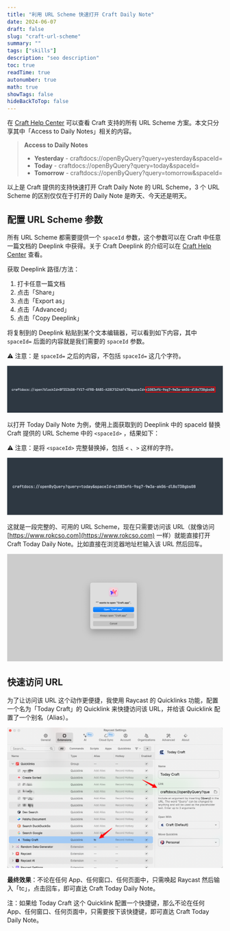 ```yaml
---
title: "利用 URL Scheme 快速打开 Craft Daily Note"
date: 2024-06-07
draft: false
slug: "craft-url-scheme"
summary: ""
tags: ["skills"]
description: "seo description"
toc: true
readTime: true
autonumber: true
math: true
showTags: false
hideBackToTop: false
---
```


在 [Craft Help Center](https://support.craft.do/hc/en-us/articles/360020168838-Using-URL-Scheme) 可以查看 Craft 支持的所有 URL Scheme 方案。本文只分享其中「Access to Daily Notes」相关的内容。

> **Access to Daily Notes**
> - **Yesterday** - craftdocs://openByQuery?query=yesterday&spaceId=<spaceId>
> - **Today** - craftdocs://openByQuery?query=today&spaceId=<spaceId>
> - **Tomorrow** - craftdocs://openByQuery?query=tomorrow&spaceId=<spaceId>

以上是 Craft 提供的支持快速打开 Craft Daily Note 的 URL Scheme，3 个 URL Scheme 的区别仅仅在于打开的 Daily Note 是昨天、今天还是明天。

## 配置 URL Scheme 参数

所有 URL Scheme 都需要提供一个 `spaceId` 参数，这个参数可以在 Craft 中任意一篇文档的 Deeplink 中获得。关于 Craft Deeplink 的介绍可以在 [Craft Help Center](https://support.craft.do/hc/en-us/articles/360020043878-How-to-link-into-a-specific-place-in-Craft-with-a-Deeplink) 查看。

获取 Deeplink 路径/方法：

1. 打卡任意一篇文档
2. 点击「Share」
3. 点击「Export as」
4. 点击「Advanced」
5. 点击「Copy Deeplink」

将复制到的 Deeplink 粘贴到某个文本编辑器，可以看到如下内容，其中 `spaceId=` 后面的内容就是我们需要的 `spaceId` 参数。

⚠️ 注意：是 `spaceId=` 之后的内容，不包括 `spaceId=` 这几个字符。

![alt text](image.png)

以打开 Today Daily Note 为例，使用上面获取到的 Deeplink 中的 spaceId 替换 Craft 提供的 URL Scheme 中的 `<spaceId>` ，结果如下：

⚠️ 注意：是将 `<spaceId>` 完整替换掉，包括 `<` 、`>` 这样的字符。

![alt text](image-1.png)

这就是一段完整的、可用的 URL Scheme，现在只需要访问该 URL（就像访问 [https://www.rokcso.com](https://www.rokcso.com) 一样）就能直接打开 Craft Today Daily Note。比如直接在浏览器地址栏输入该 URL 然后回车。

![alt text](image-2.png)

## 快速访问 URL

为了让访问该 URL 这个动作更便捷，我使用 Raycast 的 Quicklinks 功能，配置一个名为「Today Craft」的 Quicklink 来快捷访问该 URL，并给该 Quicklink 配置了一个别名（Alias）。

![alt text](image-3.png)

**最终效果**：不论在任何 App、任何窗口、任何页面中，只需唤起 Raycast 然后输入「tc」，点击回车，即可直达 Craft Today Daily Note。

注：如果给 Today Craft 这个 Quicklink 配置一个快捷键，那么不论在任何 App、任何窗口、任何页面中，只需要按下该快捷键，即可直达 Craft Today Daily Note。


